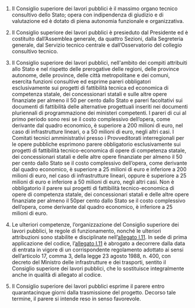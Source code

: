 1. Il Consiglio superiore dei lavori pubblici è il massimo organo tecnico consultivo dello Stato; opera con indipendenza di giudizio e di valutazione ed è dotato di piena autonomia funzionale e organizzativa.

2. Il Consiglio superiore dei lavori pubblici è presieduto dal Presidente ed è costituito dall’Assemblea generale, da quattro Sezioni, dalla Segreteria generale, dal Servizio tecnico centrale e dall’Osservatorio del collegio consultivo tecnico.

3. Il Consiglio superiore dei lavori pubblici, nell'ambito dei compiti attribuiti allo Stato e nel rispetto delle prerogative delle regioni, delle province autonome, delle province, delle città metropolitane e dei comuni, esercita funzioni consultive ed esprime pareri obbligatori esclusivamente sui progetti di fattibilità tecnica ed economica di competenza statale, dei concessionari statali e sulle altre opere finanziate per almeno il 50 per cento dallo Stato e pareri facoltativi sui documenti di fattibilità delle alternative progettuali inseriti nei documenti pluriennali di programmazione dei ministeri competenti. I pareri di cui al primo periodo sono resi se il costo complessivo dell’opera, come derivante dal quadro economico, è superiore a 200 milioni di euro, nel caso di infrastrutture lineari, o a 50 milioni di euro, negli altri casi. I Comitati tecnici amministrativi presso i Provveditorati interregionali per le opere pubbliche esprimono parere obbligatorio esclusivamente sui progetti di fattibilità tecnico-economica di opere di competenza statale, dei concessionari statali e delle altre opere finanziate per almeno il 50 per cento dallo Stato se il costo complessivo dell’opera, come derivante dal quadro economico, è superiore a 25 milioni di euro e inferiore a 200 milioni di euro, nel caso di infrastrutture lineari, oppure è superiore a 25 milioni di euro e inferiore a 50 milioni di euro, negli altri casi. Non è obbligatorio il parere sui progetti di fattibilità tecnico-economica di opere di competenza statale, dei concessionari statali e delle altre opere finanziate per almeno il 50per cento dallo Stato se il costo complessivo dell’opera, come derivante dal quadro economico, è inferiore a 25 milioni di euro.

4. Le ulteriori competenze, l’organizzazione del Consiglio superiore dei lavori pubblici, le regole di funzionamento, nonché le ulteriori attribuzioni sono stabilite e disciplinate nell’[allegato I.11](/index.html?section=attachment-1-11&version=2). In sede di prima applicazione del codice, l’[allegato I.11](/index.html?section=attachment-1-11&version=2) è abrogato a decorrere dalla data di entrata in vigore di un corrispondente regolamento adottato ai sensi dell’articolo 17, comma 3, della legge 23 agosto 1988, n. 400, con decreto del Ministro delle infrastrutture e dei trasporti, sentito il Consiglio superiore dei lavori pubblici, che lo sostituisce integralmente anche in qualità di allegato al codice.

5. Il Consiglio superiore dei lavori pubblici esprime il parere entro quarantacinque giorni dalla trasmissione del progetto. Decorso tale termine, il parere si intende reso in senso favorevole.